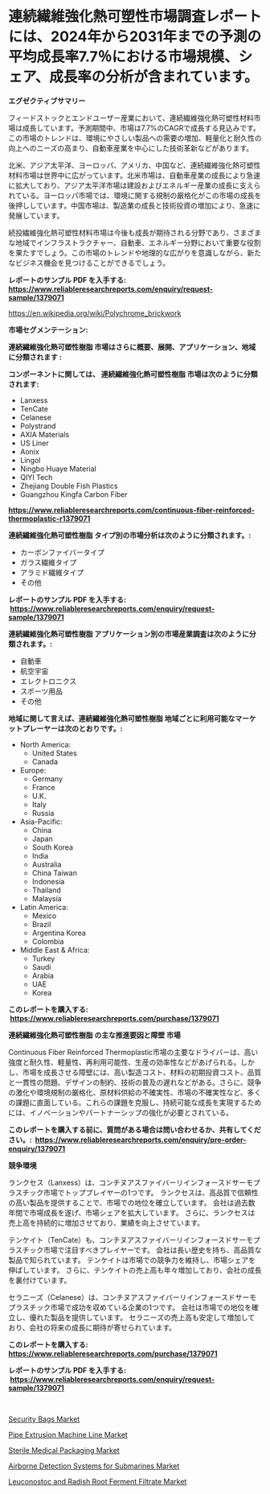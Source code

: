 <p><h1>連続繊維強化熱可塑性市場調査レポートには、2024年から2031年までの予測の平均成長率7.7％における市場規模、シェア、成長率の分析が含まれています。</h1></p><p><strong>エグゼクティブサマリー</strong></p>
<p><p>フィードストックとエンドユーザー産業において、連続繊維強化熱可塑性材料市場は成長しています。予測期間中、市場は7.7%のCAGRで成長する見込みです。この市場のトレンドは、環境にやさしい製品への需要の増加、軽量化と耐久性の向上へのニーズの高まり、自動車産業を中心にした技術革新などがあります。</p><p>北米、アジア太平洋、ヨーロッパ、アメリカ、中国など、連続繊維強化熱可塑性材料市場は世界中に広がっています。北米市場は、自動車産業の成長により急速に拡大しており、アジア太平洋市場は建設およびエネルギー産業の成長に支えられている。ヨーロッパ市場では、環境に関する規制の厳格化がこの市場の成長を後押ししています。中国市場は、製造業の成長と技術投資の増加により、急速に発展しています。</p><p>続投繊維強化熱可塑性材料市場は今後も成長が期待される分野であり、さまざまな地域でインフラストラクチャー、自動車、エネルギー分野において重要な役割を果たすでしょう。この市場のトレンドや地理的な広がりを意識しながら、新たなビジネス機会を見つけることができるでしょう。</p></p>
<p><strong>レポートのサンプル PDF を入手する: <a href="https://www.reliableresearchreports.com/enquiry/request-sample/1379071">https://www.reliableresearchreports.com/enquiry/request-sample/1379071</a></strong></p>
<p><a href="https://en.wikipedia.org/wiki/Polychrome_brickwork">https://en.wikipedia.org/wiki/Polychrome_brickwork</a></p>
<p><strong>市場セグメンテーション:</strong></p>
<p><strong> 連続繊維強化熱可塑性樹脂 市場はさらに概要、展開、アプリケーション、地域に分類されます :</strong></p>
<p><strong>コンポーネントに関しては、 連続繊維強化熱可塑性樹脂 市場は次のように分類されます: &nbsp;</strong></p>
<p><ul><li>Lanxess</li><li>TenCate</li><li>Celanese</li><li>Polystrand</li><li>AXIA Materials</li><li>US Liner</li><li>Aonix</li><li>Lingol</li><li>Ningbo Huaye Material</li><li>QIYI Tech</li><li>Zhejiang Double Fish Plastics</li><li>Guangzhou Kingfa Carbon Fiber</li></ul></p>
<p><strong><a href="https://www.reliableresearchreports.com/continuous-fiber-reinforced-thermoplastic-r1379071">https://www.reliableresearchreports.com/continuous-fiber-reinforced-thermoplastic-r1379071</a></strong></p>
<p><strong> 連続繊維強化熱可塑性樹脂 タイプ別の市場分析は次のように分類されます。:</strong></p>
<p><ul><li>カーボンファイバータイプ</li><li>ガラス繊維タイプ</li><li>アラミド繊維タイプ</li><li>その他</li></ul></p>
<p><strong>レポートのサンプル PDF を入手する: &nbsp;<a href="https://www.reliableresearchreports.com/enquiry/request-sample/1379071">https://www.reliableresearchreports.com/enquiry/request-sample/1379071</a></strong></p>
<p><strong> 連続繊維強化熱可塑性樹脂 アプリケーション別の市場産業調査は次のように分類されます。:</strong></p>
<p><ul><li>自動車</li><li>航空宇宙</li><li>エレクトロニクス</li><li>スポーツ用品</li><li>その他</li></ul></p>
<p><strong>地域に関して言えば、連続繊維強化熱可塑性樹脂 地域ごとに利用可能なマーケットプレーヤーは次のとおりです。:</strong></p>
<p><ul>
    <li>
        North America:
        <ul>
            <li>United States</li>
            <li>Canada</li>
        </ul>
    </li>
    <li>
        Europe:
        <ul>
            <li>Germany</li>
            <li>France</li>
            <li>U.K.</li>
            <li>Italy</li>
            <li>Russia</li>
        </ul>
    </li>
    <li>
        Asia-Pacific:
        <ul>
            <li>China</li>
            <li>Japan</li>
            <li>South Korea</li>
            <li>India</li>
            <li>Australia</li>
            <li>China Taiwan</li>
            <li>Indonesia</li>
            <li>Thailand</li>
            <li>Malaysia</li>
        </ul>
    </li>
    <li>
        Latin America:
        <ul>
            <li>Mexico</li>
            <li>Brazil</li>
            <li>Argentina Korea</li>
            <li>Colombia</li>
        </ul>
    </li>
    <li>
        Middle East & Africa:
        <ul>
            <li>Turkey</li>
            <li>Saudi</li>
            <li>Arabia</li>
            <li>UAE</li>
            <li>Korea</li>
        </ul>
    </li>
    </ul></p>
<p><strong>このレポートを購入する: &nbsp;<a href="https://www.reliableresearchreports.com/purchase/1379071">https://www.reliableresearchreports.com/purchase/1379071</a></strong></p>
<p><strong>連続繊維強化熱可塑性樹脂 の主な推進要因と障壁 市場</strong></p>
<p><p>Continuous Fiber Reinforced Thermoplastic市場の主要なドライバーは、高い強度と耐久性、軽量性、再利用可能性、生産の効率性などがあげられる。しかし、市場を成長させる障壁には、高い製造コスト、材料の初期投資コスト、品質と一貫性の問題、デザインの制約、技術の普及の遅れなどがある。さらに、競争の激化や環境規制の厳格化、原材料供給の不確実性、市場の不確実性など、多くの課題に直面している。これらの課題を克服し、持続可能な成長を実現するためには、イノベーションやパートナーシップの強化が必要とされている。</p></p>
<p><strong>このレポートを購入する前に、質問がある場合は問い合わせるか、共有してください。:&nbsp; <a href="https://www.reliableresearchreports.com/enquiry/pre-order-enquiry/1379071">https://www.reliableresearchreports.com/enquiry/pre-order-enquiry/1379071</a></strong></p>
<p><strong>競争環境</strong></p>
<p><p>ランクセス（Lanxess）は、コンチヌアスファイバーリインフォースドサーモプラスチック市場でトッププレイヤーの1つです。 ランクセスは、高品質で信頼性の高い製品を提供することで、市場での地位を確立しています。 会社は過去数年間で市場成長を遂げ、市場シェアを拡大しています。 さらに、ランクセスは売上高を持続的に増加させており、業績を向上させています。</p><p>テンケイト（TenCate）も、コンチヌアスファイバーリインフォースドサーモプラスチック市場で注目すべきプレイヤーです。 会社は長い歴史を持ち、高品質な製品で知られています。 テンケイトは市場での競争力を維持し、市場シェアを伸ばしています。 さらに、テンケイトの売上高も年々増加しており、会社の成長を裏付けています。</p><p>セラニーズ（Celanese）は、コンチヌアスファイバーリインフォースドサーモプラスチック市場で成功を収めている企業の1つです。 会社は市場での地位を確立し、優れた製品を提供しています。 セラニーズの売上高も安定して増加しており、会社の将来の成長に期待が寄せられています。</p></p>
<p><strong>このレポートを購入する: &nbsp; <a href="https://www.reliableresearchreports.com/purchase/1379071">https://www.reliableresearchreports.com/purchase/1379071</a></strong></p>
<p><strong>レポートのサンプル PDF を入手する: &nbsp;<a href="https://www.reliableresearchreports.com/enquiry/request-sample/1379071">https://www.reliableresearchreports.com/enquiry/request-sample/1379071</a></strong><strong></strong></p>
<p>&nbsp;</p>
<p><p><a href="https://issuu.com/reportprime-2/docs/security-bags-market-size-2030.pptx">Security Bags Market</a></p><p><a href="https://medium.com/@colin.burgess8756/insights-into-the-pipe-extrusion-machine-line-industry-market-financial-status-market-size-and-6fddeec499e6">Pipe Extrusion Machine Line Market</a></p><p><a href="https://issuu.com/reportprime-2/docs/sterile-medical-packaging-market-size-2030.pptx">Sterile Medical Packaging Market</a></p><p><a href="https://medium.com/@max.sanderson5645/airborne-detection-systems-for-submarines-market-size-market-segmentation-market-trends-and-ba947ffa8564">Airborne Detection Systems for Submarines Market</a></p><p><a href="https://github.com/wrwgzwbr35/Market-Research-Report-List-1/blob/main/leuconostoc-and-radish-root-ferment-filtrate-market.md">Leuconostoc and Radish Root Ferment Filtrate Market</a></p></p>
